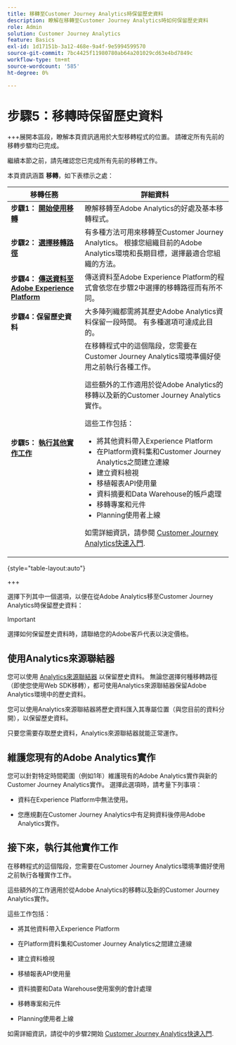 ```yaml
---
title: 移轉至Customer Journey Analytics時保留歷史資料
description: 瞭解在移轉至Customer Journey Analytics時如何保留歷史資料
role: Admin
solution: Customer Journey Analytics
feature: Basics
exl-id: 1d17151b-3a12-468e-9a4f-9e5994599570
source-git-commit: 7bc4425f11980780ab64a201029cd63e4bd7849c
workflow-type: tm+mt
source-wordcount: '585'
ht-degree: 0%

---
```


# 步驟5：移轉時保留歷史資料

+++展開本區段，瞭解本頁資訊適用於大型移轉程式的位置。 請確定所有先前的移轉步驟均已完成。

繼續本節之前，請先確認您已完成所有先前的移轉工作。

本頁資訊涵蓋 **移轉**，如下表標示之處：

| 移轉任務 | 詳細資料 |
|---------|----------|
| **步驟1： [開始使用移轉](/help/getting-started/cja-migration/cja-migration-getstarted.md)** | 瞭解移轉至Adobe Analytics的好處及基本移轉程式。 |
| **步驟2： [選擇移轉路徑](/help/getting-started/cja-migration/cja-migration-path.md)** | 有多種方法可用來移轉至Customer Journey Analytics。 根據您組織目前的Adobe Analytics環境和長期目標，選擇最適合您組織的方法。 |
| **步驟4： [傳送資料至Adobe Experience Platform](/help/getting-started/cja-migration/cja-migration-send-to-platform.md)** | 傳送資料至Adobe Experience Platform的程式會依您在步驟2中選擇的移轉路徑而有所不同。 |
| <span class="preview">**步驟4：保留歷史資料**</span> | <span class="preview">大多陣列織都需將其歷史Adobe Analytics資料保留一段時間。 有多種選項可達成此目的。</span> |
| **步驟5： [執行其他實作工作](/help/getting-started/cja-getting-started.md)** | 在移轉程式中的這個階段，您需要在Customer Journey Analytics環境準備好使用之前執行各種工作。<p>這些額外的工作適用於從Adobe Analytics的移轉以及新的Customer Journey Analytics實作。</p><p>這些工作包括：</p><ul><li>將其他資料帶入Experience Platform</li><li>在Platform資料集和Customer Journey Analytics之間建立連線</li><li>建立資料檢視</li><li>移植報表API使用量</li><li>資料摘要和Data Warehouse的帳戶處理</li><li>移轉專案和元件</li><li>Planning使用者上線</li></ul> <p>如需詳細資訊，請參閱 [Customer Journey Analytics快速入門](/help/getting-started/cja-getting-started.md). |

{style="table-layout:auto"}

+++

選擇下列其中一個選項，以便在從Adobe Analytics移至Customer Journey Analytics時保留歷史資料：

>[!IMPORTANT]
>
>選擇如何保留歷史資料時，請聯絡您的Adobe客戶代表以決定價格。

## 使用Analytics來源聯結器

您可以使用 [Analytics來源聯結器](/help/data-ingestion/analytics.md) 以保留歷史資料。 無論您選擇何種移轉路徑（即使您使用Web SDK移轉），都可使用Analytics來源聯結器保留Adobe Analytics環境中的歷史資料。

您可以使用Analytics來源聯結器將歷史資料匯入其專屬位置（與您目前的資料分開），以保留歷史資料。

只要您需要存取歷史資料，Analytics來源聯結器就能正常運作。

<!-- Another possibility in the future: Map historical data in a way that allows you to tie it to your new data.  Possible? Explain -->

## 維護您現有的Adobe Analytics實作

您可以針對特定時間範圍（例如1年）維護現有的Adobe Analytics實作與新的Customer Journey Analytics實作。 選擇此選項時，請考量下列事項：

* 資料在Experience Platform中無法使用。

* 您應規劃在Customer Journey Analytics中有足夠資料後停用Adobe Analytics實作。

## 接下來，執行其他實作工作

在移轉程式的這個階段，您需要在Customer Journey Analytics環境準備好使用之前執行各種實作工作。

這些額外的工作適用於從Adobe Analytics的移轉以及新的Customer Journey Analytics實作。

這些工作包括：

* 將其他資料帶入Experience Platform

* 在Platform資料集和Customer Journey Analytics之間建立連線

* 建立資料檢視

* 移植報表API使用量

* 資料摘要和Data Warehouse使用案例的會計處理

* 移轉專案和元件

* Planning使用者上線

如需詳細資訊，請從中的步驟2開始 [Customer Journey Analytics快速入門](/help/getting-started/cja-getting-started.md).
